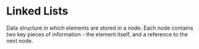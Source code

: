# Linked Lists

Data structure in which elements are stored in a node. Each node contains two key pieces of information - the element itself, and a reference to the next node. 

